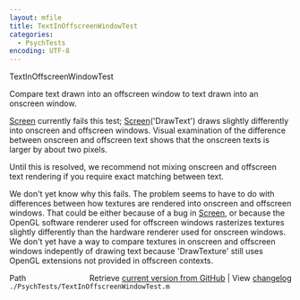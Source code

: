 ```yaml
---
layout: mfile
title: TextInOffscreenWindowTest
categories:
  - PsychTests
encoding: UTF-8
---
```


TextInOffscreenWindowTest

Compare text drawn into an offscreen window to text drawn into an
onscreen window.

[Screen](/docs/Screen) currently fails this test; [Screen](/docs/Screen)\('DrawText'\) draws slightly
differently into onscreen and offscreen windows. Visual examination of
the difference between onscreen and offscreen text shows that the
onscreen texts is larger by about two pixels.

Until this is resolved, we recommend not mixing onscreen and offscreen
text rendering if you require exact matching between text.

We don't yet know why this fails. The problem seems to have to do with
differences between how textures are rendered into onscreen and offscreen
windows.  That could be either because of a bug in [Screen](/docs/Screen), or because the
OpenGL software renderer used for offscreen windows rasterizes textures
slightly differently than the  hardware renderer used for onscreen
windows. We don't yet have a way to compare textures in onscreen and
offscreen windows indepently of drawing text because 'DrawTexture' still
uses OpenGL extensions not provided in offscreen contexts.



<div class="code_header" style="text-align:right;">
  <span style="float:left;">Path&nbsp;&nbsp;</span> <span class="counter">Retrieve <a href=
  "https://raw.github.com/Psychtoolbox-3/Psychtoolbox-3/beta/./PsychTests/TextInOffscreenWindowTest.m">current version from GitHub</a> | View <a href=
  "https://github.com/Psychtoolbox-3/Psychtoolbox-3/commits/beta/./PsychTests/TextInOffscreenWindowTest.m">changelog</a></span>
</div>
<div class="code">
  <code>./PsychTests/TextInOffscreenWindowTest.m</code>
</div>
